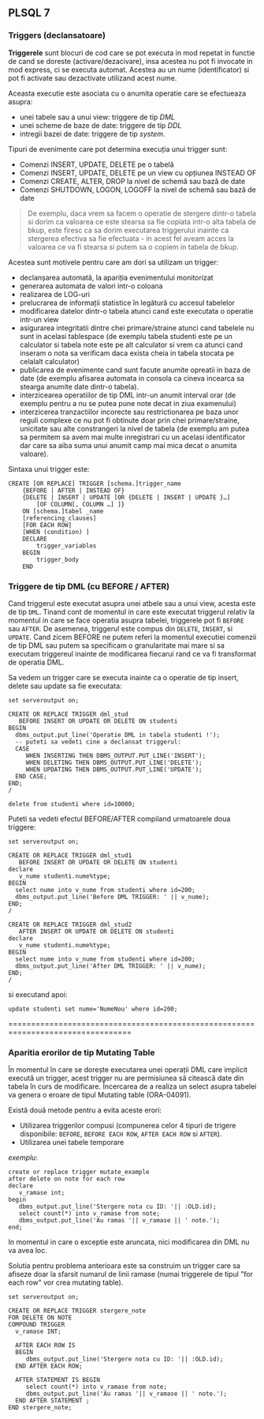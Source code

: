 
## PLSQL 7

### Triggers (declansatoare)

**Triggerele** sunt blocuri de cod care se pot executa in mod repetat in functie de cand se doreste (activare/dezacivare), insa acestea nu pot fi invocate in mod express, ci se executa automat. Acestea au un nume (identificator) si pot fi activate sau dezactivate utilizand acest nume.

Aceasta executie este asociata cu o anumita operatie care se efectueaza asupra:
* unei tabele sau a unui view: triggere de tip _DML_
* unei scheme de baze de date: triggere de tip _DDL_
* intregii bazei de date: triggere de tip _system_. 

Tipuri de evenimente care pot determina execuția unui trigger sunt:
* Comenzi INSERT, UPDATE, DELETE pe o tabelă
* Comenzi INSERT, UPDATE, DELETE pe un view cu opțiunea INSTEAD OF
* Comenzi CREATE, ALTER, DROP la nivel de schemă sau bază de date
* Comenzi SHUTDOWN, LOGON, LOGOFF la nivel de schemă sau bază de date

> De exemplu, daca vrem sa facem o operatie de stergere dintr-o tabela si dorim ca valoarea ce este stearsa sa fie copiata intr-o alta tabela de bkup, este firesc ca sa dorim executarea triggerului inainte ca stergerea efectiva sa fie efectuata - in acest fel aveam acces la valoarea ce va fi stearsa si putem sa o copiem in tabela de bkup.

Acestea sunt motivele pentru care am dori sa utilizam un trigger:

- declanșarea automată, la apariția evenimentului monitorizat
- generarea automata de valori intr-o coloana
- realizarea de LOG-uri
- prelucrarea de informații statistice în legătură cu accesul tabelelor
- modificarea datelor dintr-o tabela atunci cand este executata o operatie intr-un view
- asigurarea integritatii dintre chei primare/straine atunci cand tabelele nu sunt in acelasi tablespace (de exemplu tabela studenti este pe un calculator si tabela note este pe alt calculator si vrem ca atunci cand inseram o nota sa verificam daca exista cheia in tabela stocata pe celalalt calculator)
- publicarea de evenimente cand sunt facute anumite opreatii in baza de date (de exemplu afisarea automata in consola ca cineva incearca sa stearga anumite date dintr-o tabela).
- interzicearea operatiilor de tip DML intr-un anumit interval orar (de exemplu pentru a nu se putea pune note decat in ziua examenului)
- interzicerea tranzactiilor incorecte sau restrictionarea pe baza unor reguli complexe ce nu pot fi obtinute doar prin chei primare/straine, unicitate sau alte constrangeri la nivel de tabela (de exemplu am putea sa permitem sa avem mai multe inregistrari cu un acelasi identificator dar care sa aiba suma unui anumit camp mai mica decat o anumita valoare).

Sintaxa unui trigger este: 
```
CREATE [OR REPLACE] TRIGGER [schema.]trigger_name
	{BEFORE | AFTER | INSTEAD OF}
	{DELETE | INSERT | UPDATE [OR {DELETE | INSERT | UPDATE }…] 
		[OF COLUMN[, COLUMN …] ]} 
	ON [schema.]tabel _name
	[referencing_clauses] 
	[FOR EACH ROW] 
	[WHEN (condition) ] 
	DECLARE
		trigger_variables
	BEGIN
		trigger_body
	END
```

### Triggere de tip DML (cu BEFORE / AFTER)

Cand triggerul este executat asupra unei atbele sau a unui view, acesta este de tip `DML`. Tinand cont de momentul in care este executat triggerul relativ la momentul in care se face operatia asupra tabelei, triggerele pot fi `BEFORE` sau `AFTER`. De asemenea, triggerul este compus din `DELETE`, `INSERT`, si `UPDATE`. Cand zicem BEFORE ne putem referi la momentul executiei comenzii de tip DML sau putem sa specificam o granularitate mai mare si sa executam triggereul inainte de modificarea fiecarui rand ce va fi transformat de operatia DML.

Sa vedem un trigger care se executa inainte ca o operatie de tip insert, delete sau update sa fie executata:
```
set serveroutput on;

CREATE OR REPLACE TRIGGER dml_stud
   BEFORE INSERT OR UPDATE OR DELETE ON studenti
BEGIN
  dbms_output.put_line('Operatie DML in tabela studenti !');
  -- puteti sa vedeti cine a declansat triggerul:
  CASE
     WHEN INSERTING THEN DBMS_OUTPUT.PUT_LINE('INSERT');
     WHEN DELETING THEN DBMS_OUTPUT.PUT_LINE('DELETE');
     WHEN UPDATING THEN DBMS_OUTPUT.PUT_LINE('UPDATE');
  END CASE;
END;
/

delete from studenti where id=10000;
```
Puteti sa vedeti efectul BEFORE/AFTER compiland urmatoarele doua triggere:
```
set serveroutput on;

CREATE OR REPLACE TRIGGER dml_stud1
   BEFORE INSERT OR UPDATE OR DELETE ON studenti
declare   
   v_nume studenti.nume%type;
BEGIN  
  select nume into v_nume from studenti where id=200;
  dbms_output.put_line('Before DML TRIGGER: ' || v_nume);
END;
/
```
```
CREATE OR REPLACE TRIGGER dml_stud2
   AFTER INSERT OR UPDATE OR DELETE ON studenti
declare   
   v_nume studenti.nume%type;
BEGIN  
  select nume into v_nume from studenti where id=200;
  dbms_output.put_line('After DML TRIGGER: ' || v_nume);
END;
/
```
si executand apoi:
```
update studenti set nume='NumeNou' where id=200;
```
=================================================================================

### Aparitia erorilor de tip Mutating Table

În momentul în care se dorește executarea unei operații DML care implicit execută un trigger, acest trigger nu are permisiunea să citească date din tabela în curs de modificare. Încercarea de a realiza un select asupra tabelei va genera o eroare de tipul Mutating table (ORA-04091).

Există două metode pentru a evita aceste erori:
- Utilizarea triggerilor compusi (compunerea celor 4 tipuri de trigere disponibile: `BEFORE`, `BEFORE EACH ROW`, `AFTER EACH ROW` si `AFTER`).
- Utilizarea unei tabele temporare

_exemplu_:
```
create or replace trigger mutate_example
after delete on note for each row
declare 
   v_ramase int;
begin
   dbms_output.put_line('Stergere nota cu ID: '|| :OLD.id);
   select count(*) into v_ramase from note;
   dbms_output.put_line('Au ramas '|| v_ramase || ' note.');
end;
```
In momentul in care o exceptie este aruncata, nici modificarea din DML nu va avea loc. 

Solutia pentru problema anterioara este sa construim un trigger care sa afiseze doar la sfarsit numarul de linii ramase (numai triggerele de tipul "for each row" vor crea mutating table).

```
set serveroutput on;

CREATE OR REPLACE TRIGGER stergere_note 
FOR DELETE ON NOTE
COMPOUND TRIGGER
  v_ramase INT;
  
  AFTER EACH ROW IS 
  BEGIN
     dbms_output.put_line('Stergere nota cu ID: '|| :OLD.id);
  END AFTER EACH ROW;
  
  AFTER STATEMENT IS BEGIN
     select count(*) into v_ramase from note;
     dbms_output.put_line('Au ramas '|| v_ramase || ' note.');  
  END AFTER STATEMENT ;
END stergere_note;
```

















